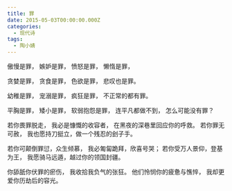 ```yaml
---
title: 罪
date: 2015-05-03T00:00:00.000Z
categories:
  - 现代诗
tags:
  - 陶小婧
---
```

傲慢是罪，
嫉妒是罪， 
愤怒是罪， 
懒惰是罪，

贪婪是罪，
贪食是罪， 
色欲是罪， 
悲叹也是罪。

幼稚是罪，
宠溺是罪， 
疯狂是罪，
不正常的都有罪。

平胸是罪， 
矮小是罪，
软弱抱怨是罪，
连平凡都做不到，
怎么可能没有罪？

若你畏罪脱走，
我必是慷慨的收容者，
在黑夜的深巷里回应你的呼救。
若你罪无可赦， 
我也愿持刀挺立，做一个残忍的刽子手。

若你可颠倒罪愆，众生倾慕，
我必匍匐跪拜，欣喜号哭； 
若你受万人景仰，登基为王， 
我愿骑马远遁，越过你的领国封疆。

你舔舐你伏罪的瘀伤， 
我收拾我负气的张狂。
他们怜悯你的疲惫与憔悴， 
我却更爱你历劫后的容光。
